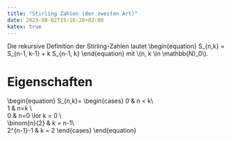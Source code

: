 ```yaml
---
title: "Stirling Zahlen (der zweiten Art)"
date: 2023-08-02T15:16:28+02:00
katex: true
---
```


Die rekursive Definition der Stirling-Zahlen lautet
\begin{equation}
S_{n,k} = S_{n-1, k-1} + k S_{n-1, k}
\end{equation}
mit \\(n, k \in \mathbb{N}_0\\).

# Eigenschaften

\begin{equation}
S_{n,k}=
\begin{cases}
0 & n < k\\\
1 & n=k \\\
0 & n=0 \lor k = 0 \\\
\binom{n}{2} & k = n-1\\\
2^{n-1}-1 & k = 2
\end{cases}
\end{equation}